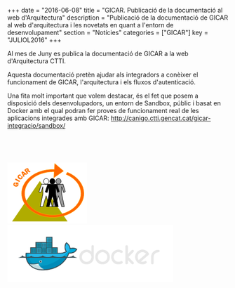 +++
date        = "2016-06-08"
title       = "GICAR. Publicació de la documentació al web d'Arquitectura"
description = "Publicació de la documentació de GICAR al web d'arquitectura i les novetats en quant a l'entorn de desenvolupament"
section     = "Notícies"
categories  = ["GICAR"]
key         = "JULIOL2016"
+++

Al mes de Juny es publica la documentació de GICAR a la web d'Arquitectura CTTI. 

Aquesta documentació pretèn ajudar als integradors a conèixer el funcionament de GICAR, l'arquitectura i els fluxos d'autenticació. 

Una fita molt important que volem destacar, és el fet que posem a disposició dels desenvolupadors, un entorn de Sandbox, públic i basat en Docker amb el qual podran fer proves de funcionament real de les aplicacions integrades amb GICAR: http://canigo.ctti.gencat.cat/gicar-integracio/sandbox/

<p>&nbsp;</p>
<p>&nbsp;</p>

![GICAR](/related/gicar/logo.png)
<img src="/images/bloc/docker/large_h-dark-trans.png" style="width:75%" />